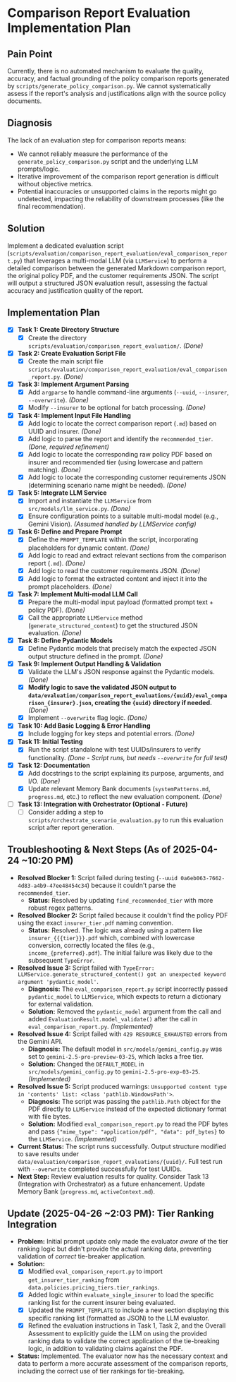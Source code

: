# Comparison Report Evaluation Implementation Plan

## Pain Point

Currently, there is no automated mechanism to evaluate the quality, accuracy, and factual grounding of the policy comparison reports generated by `scripts/generate_policy_comparison.py`. We cannot systematically assess if the report's analysis and justifications align with the source policy documents.

## Diagnosis

The lack of an evaluation step for comparison reports means:
*   We cannot reliably measure the performance of the `generate_policy_comparison.py` script and the underlying LLM prompts/logic.
*   Iterative improvement of the comparison report generation is difficult without objective metrics.
*   Potential inaccuracies or unsupported claims in the reports might go undetected, impacting the reliability of downstream processes (like the final recommendation).

## Solution

Implement a dedicated evaluation script (`scripts/evaluation/comparison_report_evaluation/eval_comparison_report.py`) that leverages a multi-modal LLM (via `LLMService`) to perform a detailed comparison between the generated Markdown comparison report, the original policy PDF, and the customer requirements JSON. The script will output a structured JSON evaluation result, assessing the factual accuracy and justification quality of the report.

## Implementation Plan

*   [X] **Task 1: Create Directory Structure**
    *   [X] Create the directory `scripts/evaluation/comparison_report_evaluation/`. *(Done)*
*   [X] **Task 2: Create Evaluation Script File**
    *   [X] Create the main script file `scripts/evaluation/comparison_report_evaluation/eval_comparison_report.py`. *(Done)*
*   [X] **Task 3: Implement Argument Parsing**
    *   [X] Add `argparse` to handle command-line arguments (`--uuid`, `--insurer`, `--overwrite`). *(Done)*
    *   [X] Modify `--insurer` to be optional for batch processing. *(Done)*
*   [X] **Task 4: Implement Input File Handling**
    *   [X] Add logic to locate the correct comparison report (`.md`) based on UUID and insurer. *(Done)*
    *   [X] Add logic to parse the report and identify the `recommended_tier`. *(Done, required refinement)*
    *   [X] Add logic to locate the corresponding raw policy PDF based on insurer and recommended tier (using lowercase and pattern matching). *(Done)*
    *   [X] Add logic to locate the corresponding customer requirements JSON (determining scenario name might be needed). *(Done)*
*   [X] **Task 5: Integrate LLM Service**
    *   [X] Import and instantiate the `LLMService` from `src/models/llm_service.py`. *(Done)*
    *   [X] Ensure configuration points to a suitable multi-modal model (e.g., Gemini Vision). *(Assumed handled by LLMService config)*
*   [X] **Task 6: Define and Prepare Prompt**
    *   [X] Define the `PROMPT_TEMPLATE` within the script, incorporating placeholders for dynamic content. *(Done)*
    *   [X] Add logic to read and extract relevant sections from the comparison report (`.md`). *(Done)*
    *   [X] Add logic to read the customer requirements JSON. *(Done)*
    *   [X] Add logic to format the extracted content and inject it into the prompt placeholders. *(Done)*
*   [X] **Task 7: Implement Multi-modal LLM Call**
    *   [X] Prepare the multi-modal input payload (formatted prompt text + policy PDF). *(Done)*
    *   [X] Call the appropriate `LLMService` method (`generate_structured_content`) to get the structured JSON evaluation. *(Done)*
*   [X] **Task 8: Define Pydantic Models**
    *   [X] Define Pydantic models that precisely match the expected JSON output structure defined in the prompt. *(Done)*
*   [X] **Task 9: Implement Output Handling & Validation**
    *   [X] Validate the LLM's JSON response against the Pydantic models. *(Done)*
    *   [X] **Modify logic to save the validated JSON output to `data/evaluation/comparison_report_evaluations/{uuid}/eval_comparison_{insurer}.json`, creating the `{uuid}` directory if needed.** *(Done)*
    *   [X] Implement `--overwrite` flag logic. *(Done)*
*   [X] **Task 10: Add Basic Logging & Error Handling**
    *   [X] Include logging for key steps and potential errors. *(Done)*
*   [X] **Task 11: Initial Testing**
    *   [X] Run the script standalone with test UUIDs/insurers to verify functionality. *(Done - Script runs, but needs `--overwrite` for full test)*
*   [X] **Task 12: Documentation**
    *   [X] Add docstrings to the script explaining its purpose, arguments, and I/O. *(Done)*
    *   [X] Update relevant Memory Bank documents (`systemPatterns.md`, `progress.md`, etc.) to reflect the new evaluation component. *(Done)*
*   [ ] **Task 13: Integration with Orchestrator (Optional - Future)**
    *   [ ] Consider adding a step to `scripts/orchestrate_scenario_evaluation.py` to run this evaluation script after report generation.

## Troubleshooting & Next Steps (As of 2025-04-24 ~10:20 PM)

*   **Resolved Blocker 1:** Script failed during testing (`--uuid 0a6eb063-7662-4d83-a4b9-47ee48454c34`) because it couldn't parse the `recommended_tier`.
    *   **Status:** Resolved by updating `find_recommended_tier` with more robust regex patterns.
*   **Resolved Blocker 2:** Script failed because it couldn't find the policy PDF using the exact `insurer_tier.pdf` naming convention.
    *   **Status:** Resolved. The logic was already using a pattern like `insurer_{{{tier}}}.pdf` which, combined with lowercase conversion, correctly located the files (e.g., `income_{preferred}.pdf`). The initial failure was likely due to the subsequent `TypeError`.
*   **Resolved Issue 3:** Script failed with `TypeError: LLMService.generate_structured_content() got an unexpected keyword argument 'pydantic_model'`.
    *   **Diagnosis:** The `eval_comparison_report.py` script incorrectly passed `pydantic_model` to `LLMService`, which expects to return a dictionary for external validation.
    *   **Solution:** Removed the `pydantic_model` argument from the call and added `EvaluationResult.model_validate()` after the call in `eval_comparison_report.py`. *(Implemented)*
*   **Resolved Issue 4:** Script failed with `429 RESOURCE_EXHAUSTED` errors from the Gemini API.
    *   **Diagnosis:** The default model in `src/models/gemini_config.py` was set to `gemini-2.5-pro-preview-03-25`, which lacks a free tier.
    *   **Solution:** Changed the `DEFAULT_MODEL` in `src/models/gemini_config.py` to `gemini-2.5-pro-exp-03-25`. *(Implemented)*
*   **Resolved Issue 5:** Script produced warnings: `Unsupported content type in 'contents' list: <class 'pathlib.WindowsPath'>`.
    *   **Diagnosis:** The script was passing the `pathlib.Path` object for the PDF directly to `LLMService` instead of the expected dictionary format with file bytes.
    *   **Solution:** Modified `eval_comparison_report.py` to read the PDF bytes and pass `{"mime_type": "application/pdf", "data": pdf_bytes}` to the `LLMService`. *(Implemented)*
*   **Current Status:** The script runs successfully. Output structure modified to save results under `data/evaluation/comparison_report_evaluations/{uuid}/`. Full test run with `--overwrite` completed successfully for test UUIDs.
*   **Next Step:** Review evaluation results for quality. Consider Task 13 (Integration with Orchestrator) as a future enhancement. Update Memory Bank (`progress.md`, `activeContext.md`).

## Update (2025-04-26 ~2:03 PM): Tier Ranking Integration

*   **Problem:** Initial prompt update only made the evaluator *aware* of the tier ranking logic but didn't provide the actual ranking data, preventing validation of *correct* tie-breaker application.
*   **Solution:**
    *   [X] Modified `eval_comparison_report.py` to import `get_insurer_tier_ranking` from `data.policies.pricing_tiers.tier_rankings`.
    *   [X] Added logic within `evaluate_single_insurer` to load the specific ranking list for the current insurer being evaluated.
    *   [X] Updated the `PROMPT_TEMPLATE` to include a new section displaying this specific ranking list (formatted as JSON) to the LLM evaluator.
    *   [X] Refined the evaluation instructions in Task 1, Task 2, and the Overall Assessment to explicitly guide the LLM on using the provided ranking data to validate the correct application of the tie-breaking logic, in addition to validating claims against the PDF.
*   **Status:** Implemented. The evaluator now has the necessary context and data to perform a more accurate assessment of the comparison reports, including the correct use of tier rankings for tie-breaking.
